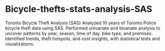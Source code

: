 # Bicycle-thefts-stats-analysis-SAS
Toronto Bicycle Theft Analysis (SAS) Analyzed 10 years of Toronto Police bicycle theft data using SAS. Performed univariate and bivariate analysis to uncover patterns by year, season, time of day, bike type, and premises. Identified trends, theft hotspots, and cost insights, with statistical tests and visualizations.
